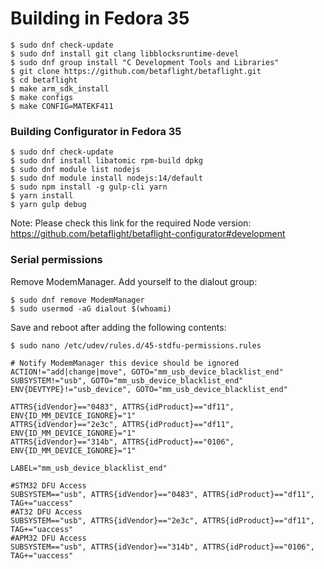 # Building in Fedora 35

```
$ sudo dnf check-update
$ sudo dnf install git clang libblocksruntime-devel
$ sudo dnf group install "C Development Tools and Libraries"
$ git clone https://github.com/betaflight/betaflight.git
$ cd betaflight
$ make arm_sdk_install
$ make configs
$ make CONFIG=MATEKF411
```

### Building Configurator in Fedora 35

```
$ sudo dnf check-update
$ sudo dnf install libatomic rpm-build dpkg
$ sudo dnf module list nodejs
$ sudo dnf module install nodejs:14/default
$ sudo npm install -g gulp-cli yarn
$ yarn install
$ yarn gulp debug
```

Note: Please check this link for the required Node version: https://github.com/betaflight/betaflight-configurator#development

### Serial permissions

Remove ModemManager.
Add yourself to the dialout group:

```
$ sudo dnf remove ModemManager
$ sudo usermod -aG dialout $(whoami)
```

Save and reboot after adding the following contents:

```
$ sudo nano /etc/udev/rules.d/45-stdfu-permissions.rules

# Notify ModemManager this device should be ignored
ACTION!="add|change|move", GOTO="mm_usb_device_blacklist_end"
SUBSYSTEM!="usb", GOTO="mm_usb_device_blacklist_end"
ENV{DEVTYPE}!="usb_device", GOTO="mm_usb_device_blacklist_end"

ATTRS{idVendor}=="0483", ATTRS{idProduct}=="df11", ENV{ID_MM_DEVICE_IGNORE}="1"
ATTRS{idVendor}=="2e3c", ATTRS{idProduct}=="df11", ENV{ID_MM_DEVICE_IGNORE}="1"
ATTRS{idVendor}=="314b", ATTRS{idProduct}=="0106", ENV{ID_MM_DEVICE_IGNORE}="1"

LABEL="mm_usb_device_blacklist_end"

#STM32 DFU Access
SUBSYSTEM=="usb", ATTRS{idVendor}=="0483", ATTRS{idProduct}=="df11", TAG+="uaccess"
#AT32 DFU Access
SUBSYSTEM=="usb", ATTRS{idVendor}=="2e3c", ATTRS{idProduct}=="df11", TAG+="uaccess"
#APM32 DFU Access
SUBSYSTEM=="usb", ATTRS{idVendor}=="314b", ATTRS{idProduct}=="0106", TAG+="uaccess"
```
